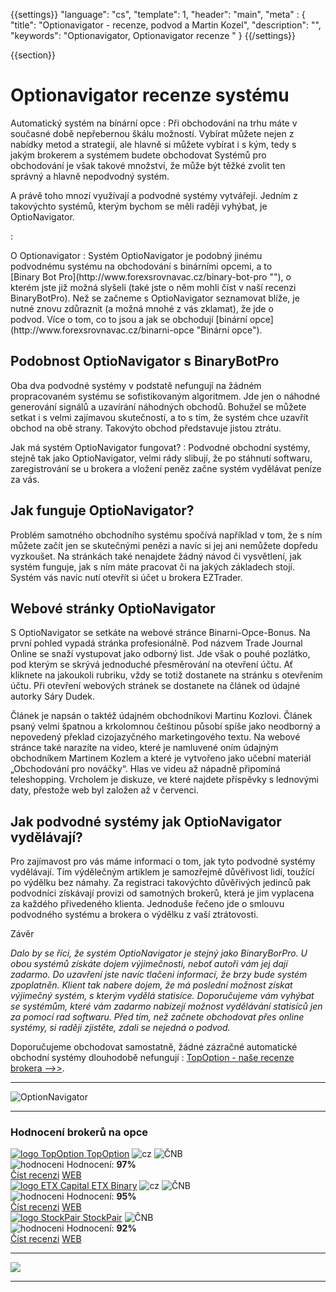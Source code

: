 {{settings}}
  "language": "cs",
  "template": 1,
  "header": "main",
  "meta" : {
    "title": "Optionavigator - recenze, podvod a Martin Kozel",
    "description": "",
    "keywords": "Optionavigator, Optionavigator recenze "
  }
{{/settings}}

<div class="row">
<div class="col-md-9" role="main" markdown="1">

{{section}}
# Optionavigator recenze systému

<div class="row" style="width:92%">
  <div class="col-md-6" markdown="1">
Automatický systém na bínární opce
:    
Při obchodování na trhu máte v současné době nepřebernou škálu možností. Vybírat můžete nejen z nabídky metod a strategií, ale hlavně si můžete vybírat i s kým, tedy s jakým brokerem a systémem budete obchodovat Systémů pro obchodování je však takové množství, že může být těžké zvolit ten správný a hlavně nepodvodný systém. 

A právě toho mnozí využívají a podvodné systémy vytvářejí. Jedním z takovýchto systémů, kterým bychom se měli raději vyhýbat, je OptioNavigator.  

:   
 </div>
  <div class="col-md-6" markdown="1">
O Optionavigator
:     
Systém OptioNavigator je podobný jinému podvodnému systému na obchodování s binárními opcemi, a to [Binary Bot Pro](http://www.forexsrovnavac.cz/binary-bot-pro ""), o kterém jste již možná slyšeli (také jste o něm mohli číst v naší recenzi BinaryBotPro). Než se začneme s OptioNavigator seznamovat blíže, je nutné znovu zdůraznit (a možná mnohé z vás zklamat), že jde o podvod. Více o tom, co to jsou a jak se obchodují [binární opce](http://www.forexsrovnavac.cz/binarni-opce "Binární opce").


</div>
</div>

## Podobnost OptioNavigator s BinaryBotPro

Oba dva podvodné systémy v podstatě nefungují na žádném propracovaném systému se sofistikovaným algoritmem. Jde jen o náhodné generování signálů a uzavírání náhodných obchodů. Bohužel se můžete setkat i s velmi zajímavou skutečností, a to s tím, že systém chce uzavřít obchod na obě strany. Takovýto obchod představuje jistou ztrátu.

Jak má systém OptioNavigator fungovat?
:    Podvodné obchodní systémy, stejně tak jako OptioNavigator, velmi rády slibují, že po stáhnutí softwaru, zaregistrování se u brokera a vložení peněz začne systém vydělávat peníze za vás.
## Jak funguje OptioNavigator?

Problém samotného obchodního systému spočívá například v tom, že s ním můžete začít jen se skutečnými penězi a navíc si jej ani nemůžete dopředu vyzkoušet. Na stránkách také nenajdete žádný návod či vysvětlení, jak systém funguje, jak s ním máte pracovat či na jakých základech stojí. Systém vás navíc nutí otevřít si účet u brokera EZTrader.

## Webové stránky OptioNavigator

S OptioNavigator se setkáte na webové stránce Binarni-Opce-Bonus. Na první pohled vypadá stránka profesionálně. Pod názvem Trade Journal Online se snaží vystupovat jako odborný list. Jde však o pouhé pozlátko, pod kterým se skrývá jednoduché přesměrování na otevření účtu. Ať kliknete na jakoukoli rubriku, vždy se totiž dostanete na stránku s otevřením účtu.
Při otevření webových stránek se dostanete na článek od údajné autorky Sáry Dudek. 

Článek je napsán o taktéž údajném obchodníkovi Martinu Kozlovi. Článek psaný velmi špatnou a krkolomnou češtinou působí spíše jako neodborný a nepovedený překlad cizojazyčného marketingového textu.
Na webové stránce také narazíte na video, které je namluvené oním údajným obchodníkem Martinem Kozlem a které je vytvořeno jako učební materiál „Obchodování pro nováčky“. Hlas ve videu až nápadně připomíná teleshopping.
Vrcholem je diskuze, ve které najdete příspěvky s lednovými daty, přestože web byl založen až v červenci.



## Jak podvodné systémy jak OptioNavigator vydělávají?
Pro zajímavost pro vás máme informaci o tom, jak tyto podvodné systémy vydělávají. Tím výdělečným artiklem je samozřejmě důvěřivost lidí, toužící po výdělku bez námahy. Za registraci takovýchto důvěřivých jedinců pak podvodníci získávají provizi od samotných brokerů, která je jim vyplacena za každého přivedeného klienta. Jednoduše řečeno jde o smlouvu podvodného systému a brokera o výdělku z vaší ztrátovosti.

Závěr

*Dalo by se říci, že systém OptioNavigator je stejný jako BinaryBorPro. U obou systémů získáte dojem výjimečnosti, neboť autoři vám jej dají zadarmo. Do uzavření jste navíc tlačeni informací, že brzy bude systém zpoplatněn. Klient tak nabere dojem, že má poslední možnost získat výjimečný systém, s kterým vydělá statisíce.
Doporučujeme vám vyhýbat se systémům, které vám zadarmo nabízejí možnost vydělávání statisíců jen za pomocí rad softwaru. Před tím, než začnete obchodovat přes online systémy, si raději zjistěte, zdali se nejedná o podvod.*


Doporučujeme obchodovat samostatně, žádné zázračné automatické obchodní systémy dlouhodobě nefungují
:    [TopOption - naše recenze brokera -->>](http://www.forexsrovnavac.cz/topoption "TopOption - recenze brokera").
- - -
![OptionNavigator](http://blog.forexsrovnavac.cz/wp-content/uploads/2015/12/optionavigatozku%C5%A1enosti-1024x751.png) 

</div>
<div class="col-md-3" markdown="10">

- - -

<div id="brokeri-box">
<H3 class="brokeri-nadpis">Hodnocení brokerů na opce</H3>
<div class="broker">
  <div class="broker-top">
  <a href="#"  title="TopOption">
    <img src="{{img-url}}brokeri/topoption-logo.png" alt="logo TopOption">
  </a>
  <a class="broker-top-odkaz" target="_parent" href="http://blog.forexsrovnavac.cz/topoption" title="TopOption">TopOption</a>
  <img class="ikona" src="{{img-url}}brokeri/cz.png" alt="cz">
  <img class="ikona" src="{{img-url}}brokeri/cnb.png" alt="ČNB">
  </div>
  <div class="hodnoceni">
  <img src="{{img-url}}brokeri/hodnoceni.png" alt="hodnoceni">
  Hodnocení: <b>97%</b>
  </div>
  <a class="recenze" target="_parent" href="http://forexsrovnavac.cz/topoption" title"Číst recenzi">Číst recenzi</a>
  <a class="ucet" target="_parent" href="http://blog.forexsrovnavac.cz/topoption" title"Otevřít účet">WEB</a>
</div>
<div class="broker">
 <div class="broker-top">
  <a href="#" title="ETX Binary">
    <img src="{{img-url}}brokeri/etxcapital-logo.png" alt="logo ETX Capital">
  </a>
   <a class="broker-top-odkaz" target="_parent"  href="http://www.forexsrovnavac.cz/etx-capital-zkusenosti" title="ETX Binary">ETX Binary</a>
  <img class="ikona" src="{{img-url}}brokeri/cz.png" alt="cz">
  <img class="ikona" src="{{img-url}}brokeri/cnb.png" alt="ČNB">
 </div>
 <div class="hodnoceni">
  <img src="{{img-url}}brokeri/hodnoceni.png" alt="hodnoceni">
  Hodnocení: <b>95%</b>
 </div>
 <a class="recenze" target="_parent" href="http://www.forexsrovnavac.cz/etx-capital-zkusenosti" title"Číst recenzi">Číst recenzi</a>
 <a class="ucet" href="http://blog.forexsrovnavac.cz/etxbinary" title"Otevřít účet">WEB</a>
</div> 
<div class="broker">
 <div class="broker-top">
  <a href="#" title="Stockpair">
    <img src="{{img-url}}brokeri/stockpair-logo.png" alt="logo StockPair">
  </a>
  <a class="broker-top-odkaz" href="#" title="StockPair">StockPair</a>
  <img class="ikona" src="{{img-url}}brokeri/cnb.png" alt="ČNB">
 </div>
 <div class="hodnoceni">
  <img src="{{img-url}}brokeri/hodnoceni.png" alt="hodnoceni">
  Hodnocení: <b>92%</b>
 </div>
 <a class="recenze" href="http://www.forexsrovnavac.cz/stockpair-recenze" title"Číst recenzi">Číst recenzi</a>
 <a class="ucet" href="http://blog.forexsrovnavac.cz/stockpair" title"Otevřít účet">WEB</a>
</div> 

<hr />

<a href="http://blog.forexsrovnavac.cz/topoption" alt="Demo účet"  target="_blank">
 <img src="http://blog.forexsrovnavac.cz/wp-content/uploads/2015/02/2015-02-17-22_43_03-Plus500-_-Akcie-Plus500_-Online-obchodování-s-akciemi-_-Obchodování-s-podíly_kme.png" width="" height=""/>

</a>

<hr />

</div>
</div>
</div>
